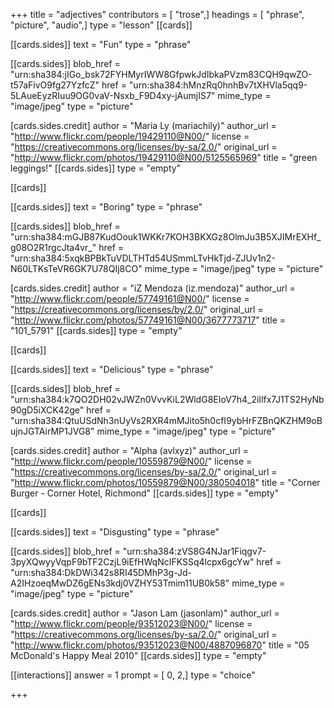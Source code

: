 +++
title = "adjectives"
contributors = [ "trose",]
headings = [ "phrase", "picture", "audio",]
type = "lesson"
[[cards]]

[[cards.sides]]
text = "Fun"
type = "phrase"

[[cards.sides]]
blob_href = "urn:sha384:jIGo_bsk72FYHMyrIWW8GfpwkJdIbkaPVzm83CQH9qwZO-t57aFivO9fg27YzfcZ"
href = "urn:sha384:hMnzRq0hnhBv7tXHVla5qq9-5LAueEyzRIuu9OG0vaV-Nsxb_F9D4xy-jAumjIS7"
mime_type = "image/jpeg"
type = "picture"

[cards.sides.credit]
author = "Maria Ly (mariachily)"
author_url = "http://www.flickr.com/people/19429110@N00/"
license = "https://creativecommons.org/licenses/by-sa/2.0/"
original_url = "http://www.flickr.com/photos/19429110@N00/5125565969"
title = "green leggings!"
[[cards.sides]]
type = "empty"

[[cards]]

[[cards.sides]]
text = "Boring"
type = "phrase"

[[cards.sides]]
blob_href = "urn:sha384:mGJB87KudOouk1WKKr7KOH3BKXGz8OlmJu3B5XJIMrEXHf_g08O2R1rgcJta4vr_"
href = "urn:sha384:5xqkBPBkTuVDLTHTd54USmmLTvHkTjd-ZJUv1n2-N60LTKsTeVR6GK7U78QIj8CO"
mime_type = "image/jpeg"
type = "picture"

[cards.sides.credit]
author = "iZ Mendoza (iz.mendoza)"
author_url = "http://www.flickr.com/people/57749161@N00/"
license = "https://creativecommons.org/licenses/by/2.0/"
original_url = "http://www.flickr.com/photos/57749161@N00/3677773717"
title = "101_5791"
[[cards.sides]]
type = "empty"

[[cards]]

[[cards.sides]]
text = "Delicious"
type = "phrase"

[[cards.sides]]
blob_href = "urn:sha384:k7QO2DH02vJWZn0VvvKiL2WldG8EIoV7h4_2iIlfx7J1TS2HyNb90gD5iXCK42ge"
href = "urn:sha384:QtuUSdNh3nUyVs2RXR4mMJito5h0cfI9ybHrFZBnQKZHM9oBujnJGTAirMP1JVG8"
mime_type = "image/jpeg"
type = "picture"

[cards.sides.credit]
author = "Alpha (avlxyz)"
author_url = "http://www.flickr.com/people/10559879@N00/"
license = "https://creativecommons.org/licenses/by-sa/2.0/"
original_url = "http://www.flickr.com/photos/10559879@N00/380504018"
title = "Corner Burger - Corner Hotel, Richmond"
[[cards.sides]]
type = "empty"

[[cards]]

[[cards.sides]]
text = "Disgusting"
type = "phrase"

[[cards.sides]]
blob_href = "urn:sha384:zVS8G4NJar1Fiqgv7-3pyXQwyyVqpF9bTF2CzjL9iEfHWqNcIFKSSq4lcpx6gcYw"
href = "urn:sha384:DkDWi342s8RI45DMhP3g-Jd-A2IHzoeqMwDZ6gENs3kdj0VZHY53Tmim11UB0k58"
mime_type = "image/jpeg"
type = "picture"

[cards.sides.credit]
author = "Jason Lam (jasonlam)"
author_url = "http://www.flickr.com/people/93512023@N00/"
license = "https://creativecommons.org/licenses/by-sa/2.0/"
original_url = "http://www.flickr.com/photos/93512023@N00/4887096870"
title = "05 McDonald's Happy Meal 2010"
[[cards.sides]]
type = "empty"

[[interactions]]
answer = 1
prompt = [ 0, 2,]
type = "choice"

+++
